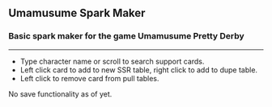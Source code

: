 ## Umamusume Spark Maker

### Basic spark maker for the game Umamusume Pretty Derby

---

- Type character name or scroll to search support cards.  
- Left click card to add to new SSR table, right click to add to dupe table.  
- Left click to remove card from pull tables.

No save functionality as of yet.